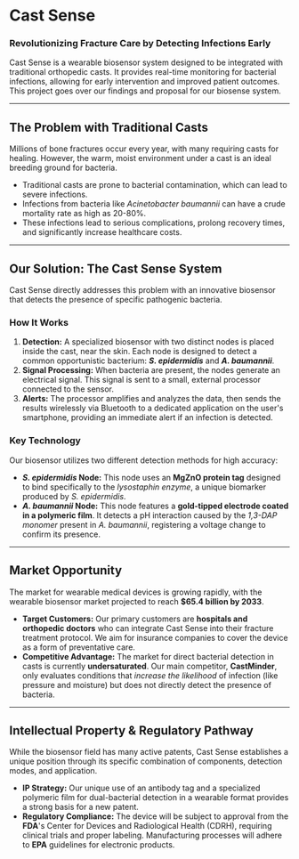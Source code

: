 # Cast Sense

### Revolutionizing Fracture Care by Detecting Infections Early

Cast Sense is a wearable biosensor system designed to be integrated with traditional orthopedic casts. It provides real-time monitoring for bacterial infections, allowing for early intervention and improved patient outcomes. This project goes over our findings and proposal for our biosense system. 

---

## The Problem with Traditional Casts

Millions of bone fractures occur every year, with many requiring casts for healing. However, the warm, moist environment under a cast is an ideal breeding ground for bacteria.
* Traditional casts are prone to bacterial contamination, which can lead to severe infections.
* Infections from bacteria like *Acinetobacter baumannii* can have a crude mortality rate as high as 20-80%.
* These infections lead to serious complications, prolong recovery times, and significantly increase healthcare costs.

---

## Our Solution: The Cast Sense System

Cast Sense directly addresses this problem with an innovative biosensor that detects the presence of specific pathogenic bacteria.

### How It Works
1.  **Detection:** A specialized biosensor with two distinct nodes is placed inside the cast, near the skin. Each node is designed to detect a common opportunistic bacterium: ***S. epidermidis*** and ***A. baumannii***.
2.  **Signal Processing:** When bacteria are present, the nodes generate an electrical signal. This signal is sent to a small, external processor connected to the sensor.
3.  **Alerts:** The processor amplifies and analyzes the data, then sends the results wirelessly via Bluetooth to a dedicated application on the user's smartphone, providing an immediate alert if an infection is detected.

### Key Technology
Our biosensor utilizes two different detection methods for high accuracy:
* ***S. epidermidis* Node:** This node uses an **MgZnO protein tag** designed to bind specifically to the *lysostaphin enzyme*, a unique biomarker produced by *S. epidermidis*.
* ***A. baumannii* Node:** This node features a **gold-tipped electrode coated in a polymeric film**. It detects a pH interaction caused by the *1,3-DAP monomer* present in *A. baumannii*, registering a voltage change to confirm its presence.

---

## Market Opportunity

The market for wearable medical devices is growing rapidly, with the wearable biosensor market projected to reach **$65.4 billion by 2033**.

* **Target Customers:** Our primary customers are **hospitals and orthopedic doctors** who can integrate Cast Sense into their fracture treatment protocol. We aim for insurance companies to cover the device as a form of preventative care.
* **Competitive Advantage:** The market for direct bacterial detection in casts is currently **undersaturated**. Our main competitor, **CastMinder**, only evaluates conditions that *increase the likelihood* of infection (like pressure and moisture) but does not directly detect the presence of bacteria.

---

## Intellectual Property & Regulatory Pathway

While the biosensor field has many active patents, Cast Sense establishes a unique position through its specific combination of components, detection modes, and application.

* **IP Strategy:** Our unique use of an antibody tag and a specialized polymeric film for dual-bacterial detection in a wearable format provides a strong basis for a new patent.
* **Regulatory Compliance:** The device will be subject to approval from the **FDA**'s Center for Devices and Radiological Health (CDRH), requiring clinical trials and proper labeling. Manufacturing processes will adhere to **EPA** guidelines for electronic products.